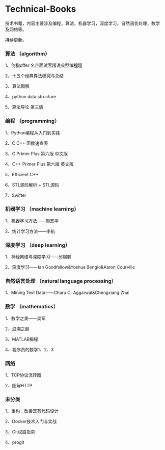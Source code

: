 # Technical-Books

技术书籍，内容主要涉及编程，算法，机器学习，深度学习，自然语言处理，数学及网络等。

持续更新。

### 算法 （algorithm）

1、剑指offer 名企面试官精讲典型编程题

2、十五个经典算法研究与总结

3、算法图解

4、python data structure

5、算法导论 第三版

### 编程 （programming）

1、Python编程从入门到实践

2、C C++ 函数速查表

3、C Primer Plus 第六版 中文版

4、C++ Primer Plus 第六版 英文版

5、Efficient C++

6、STL源码解析 + STL源码

7、Swifter

### 机器学习 （machine learning）

1、机器学习方法——周志华

2、统计学习方法——李航

### 深度学习 （deep learning）

1、神经网络与深度学习——邱锡鹏

2、深度学习——Ian Goodfellow&Yoshua Bengio&Aaron Courville

### 自然语言处理 （natural language processing）

1、Mining Text Data——Charu C. Aggarwal&Chengxiang Zhai

### 数学 （mathematics）

1、数学之美——吴军

2、浪潮之巅

3、MATLAB揭秘

4、程序员的数学1、2、3

### 网络

1、TCP协议流转图

2、图解HTTP

### 未分类

1、重构：改善既有代码设计

2、Docker技术入门与实战

3、Git权威指南

4、progit

